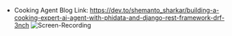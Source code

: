 - Cooking Agent
  Blog Link: https://dev.to/shemanto_sharkar/building-a-cooking-expert-ai-agent-with-phidata-and-django-rest-framework-drf-3nch
  ![Screen-Recording](https://github.com/user-attachments/assets/f8202dbb-0bf2-4318-9173-d49229434e24)
